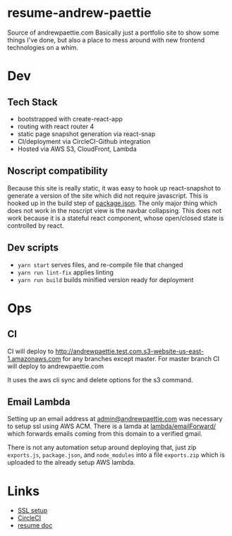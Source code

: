 # resume-andrew-paettie

Source of andrewpaettie.com
Basically just a portfolio site to show some things I've done, but also a place to mess around with new frontend technologies on a whim.

# Dev

## Tech Stack
 - bootstrapped with create-react-app
 - routing with react router 4
 - static page snapshot generation via react-snap
 - CI/deployment via CircleCI-Github integration
 - Hosted via AWS S3, CloudFront, Lambda

## Noscript compatibility
Because this site is really static, it was easy to hook up react-snapshot to generate a version of the site which did not require javascript.
This is hooked up in the build step of [package.json](package.json).
The only major thing which does not work in the noscript view is the navbar collapsing.
This does not work because it is a stateful react component, whose open/closed state is controlled by react.

## Dev scripts

 - `yarn start` serves files, and re-compile file that changed
 - `yarn run lint-fix` applies linting
 - `yarn run build` builds minified version ready for deployment

# Ops

## CI

CI will deploy to http://andrewpaettie.test.com.s3-website-us-east-1.amazonaws.com for any branches except master.
For master branch CI will deploy to andrewpaettie.com

It uses the aws cli sync and delete options for the s3 command.

## Email Lambda

Setting up an email address at admin@andrewpaettie.com was necessary to setup
ssl using AWS ACM.  There is a lamda at [lambda/emailForward/](lambda/emailForward/exports.js)
which forwards emails coming from this domain to a verified gmail.

There is not any automation setup around deploying that,
just zip `exports.js`, `package.json`, and `node_modules` into a file
 `exports.zip` which is uploaded to the already setup AWS lambda.

# Links
 - [SSL setup](https://medium.com/@sbuckpesch/setup-aws-s3-static-website-hosting-using-ssl-acm-34d41d32e394)
 - [CircleCI](https://circleci.com/gh/cazlo)
 - [resume doc](https://drive.google.com/drive/folders/0BwF9znNbxADrbVg1emdYcnNockU)
